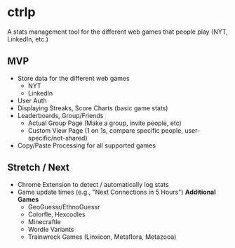 # ctrlp
A stats management tool for the different web games that people play (NYT, LinkedIn, etc.)


## MVP

*   Store data for the different web games
    *   NYT
    *   LinkedIn
*   User Auth
*   Displaying Streaks, Score Charts (basic game stats)
*   Leaderboards, Group/Friends
    *   Actual Group Page (Make a group, invite people, etc)
    *   Custom View Page (1 on 1s, compare specific people, user-specific/not-shared)
*   Copy/Paste Processing for all supported games


## Stretch / Next
*   Chrome Extension to detect / automatically log stats
*   Game update times (e.g., "Next Connections in 5 Hours")
**Additional Games**
    *   GeoGuessr/EthnoGuessr
    *   Colorfle, Hexcodles
    *   Minecraftle
    *   Wordle Variants
    *   Trainwreck Games (Linxicon, Metaflora, Metazooa)